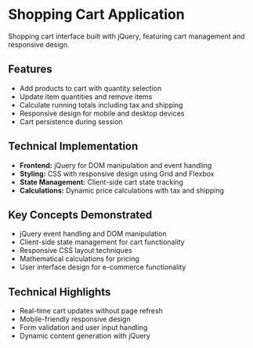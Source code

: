 # Shopping Cart Application

Shopping cart interface built with jQuery, featuring cart management and responsive design.

## Features

- Add products to cart with quantity selection
- Update item quantities and remove items
- Calculate running totals including tax and shipping
- Responsive design for mobile and desktop devices
- Cart persistence during session

## Technical Implementation

- **Frontend:** jQuery for DOM manipulation and event handling
- **Styling:** CSS with responsive design using Grid and Flexbox
- **State Management:** Client-side cart state tracking
- **Calculations:** Dynamic price calculations with tax and shipping

## Key Concepts Demonstrated

- jQuery event handling and DOM manipulation
- Client-side state management for cart functionality
- Responsive CSS layout techniques
- Mathematical calculations for pricing
- User interface design for e-commerce functionality

## Technical Highlights

- Real-time cart updates without page refresh
- Mobile-friendly responsive design
- Form validation and user input handling
- Dynamic content generation with jQuery
